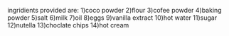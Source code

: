 ingridients provided are:
1)coco powder
2)flour
3)cofee powder
4)baking powder
5)salt
6)milk
7)oil
8)eggs
9)vanilla extract
10)hot water
11)sugar
12)nutella
13)choclate chips
14)hot cream